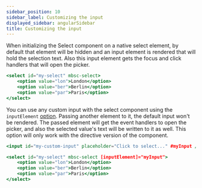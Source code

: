 ```yaml
---
sidebar_position: 10
sidebar_label: Customizing the input
displayed_sidebar: angularSidebar
title: Customizing the input
---
```


When initializing the Select component on a native select element, by default that element will be hidden and an input element is rendered that will hold the selection text. Also this input element gets the focus and click handlers that will open the picker.

```jsx
<select id="my-select" mbsc-select>
    <option value="lon">London</option>
    <option value="ber">Berlin</option>
    <option value="par">Paris</option>
</select>
```

You can use any custom input with the select component using the `inputElement` [option](/angular/select/api#opt-inputElement). Passing another element to it, the default input won't be rendered. The passed element will get the event handlers to open the picker, and also the selected value's text will be written to it as well. This option will only work with the directive version of the component.

```jsx
<input id="my-custom-input" placeholder="Click to select..." #myInput />

<select id="my-select" mbsc-select [inputElement]="myInput">
    <option value="lon">London</option>
    <option value="ber">Berlin</option>
    <option value="par">Paris</option>
</select>
```